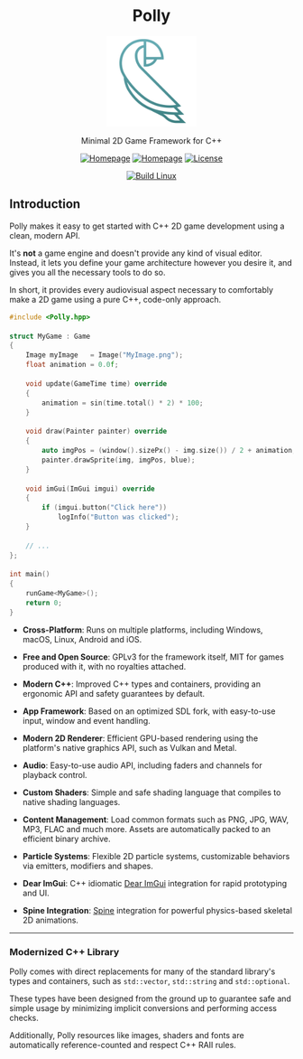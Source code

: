 <div class="title-block" style="text-align: center;" align="center">

# Polly

<p><img title="Polly logo" src="Misc/Logos/logo-squared.svg" width="160" height="160"></p>

Minimal 2D Game Framework for C++

[![Homepage](https://img.shields.io/badge/Homepage-polly2d.org-blue)](https://polly2d.org)
[![Homepage](https://img.shields.io/badge/Get%20Started-29B24F)](https://polly2d.org/getting-started)
[![License](https://img.shields.io/github/license/cdervis/Polly)](https://github.com/cdervis/Polly/blob/main/LICENSE.md)

[![Build Linux](https://github.com/cdervis/Polly/actions/workflows/build-linux.yml/badge.svg)](https://github.com/cdervis/Polly/actions/workflows/build-linux.yml)

</div>

## Introduction

Polly makes it easy to get started with C++ 2D game development using a clean, modern API.

It's **not** a game engine and doesn't provide any kind of visual editor.
Instead, it lets you define your game architecture however you desire it, and gives you all the necessary tools to do so.

In short, it provides every audiovisual aspect necessary to comfortably make a 2D game using a pure C++, code-only approach. 

```cpp
#include <Polly.hpp>

struct MyGame : Game
{
    Image myImage   = Image("MyImage.png");
    float animation = 0.0f;

    void update(GameTime time) override
    {
        animation = sin(time.total() * 2) * 100;
    }

    void draw(Painter painter) override
    {
        auto imgPos = (window().sizePx() - img.size()) / 2 + animation;
        painter.drawSprite(img, imgPos, blue);
    }

    void imGui(ImGui imgui) override
    {
        if (imgui.button("Click here"))
            logInfo("Button was clicked");
    }

    // ...
};

int main()
{
    runGame<MyGame>();
    return 0;
}
```

- **Cross-Platform**: Runs on multiple platforms, including Windows, macOS, Linux, Android and iOS.

- **Free and Open Source**: GPLv3 for the framework itself, MIT for games produced with it, with no royalties attached.

- **Modern C++**: Improved C++ types and containers, providing an ergonomic API and safety guarantees by default.

- **App Framework**: Based on an optimized SDL fork, with easy-to-use input, window and event handling.

- **Modern 2D Renderer**: Efficient GPU-based rendering using the platform's native graphics API, such as Vulkan and Metal.

- **Audio**: Easy-to-use audio API, including faders and channels for playback control.

- **Custom Shaders**: Simple and safe shading language that compiles to native shading languages.

- **Content Management**: Load common formats such as PNG, JPG, WAV, MP3, FLAC and much more. Assets are automatically packed to an efficient binary archive.

- **Particle Systems**: Flexible 2D particle systems, customizable behaviors via emitters, modifiers and shapes.

- **Dear ImGui**: C++ idiomatic [Dear ImGui](https://github.com/ocornut/imgui) integration  for rapid prototyping and UI.

- **Spine Integration**: [Spine](https://esotericsoftware.com/) integration for powerful physics-based skeletal 2D animations.

---

### Modernized C++ Library

Polly comes with direct replacements for many of the standard library's types and containers, such as `std::vector`, `std::string` and `std::optional`.

These types have been designed from the ground up to guarantee safe and simple usage by minimizing implicit conversions and performing access checks.

Additionally, Polly resources like images, shaders and fonts are automatically reference-counted and respect C++ RAII rules.

